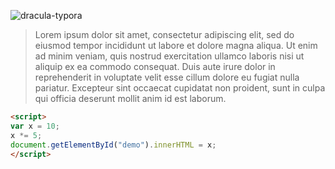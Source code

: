 ![dracula-typora](/Users/swarmingteyler/Github/Teyler7/dracula-typora-theme/images/dracula-typora.png)

> Lorem ipsum dolor sit amet, consectetur adipiscing elit, sed do eiusmod tempor incididunt ut labore et dolore magna aliqua. Ut enim ad minim veniam, quis nostrud exercitation ullamco laboris nisi ut aliquip ex ea commodo consequat. Duis aute irure dolor in reprehenderit in voluptate velit esse cillum dolore eu fugiat nulla pariatur. Excepteur sint occaecat cupidatat non proident, sunt in culpa qui officia deserunt mollit anim id est laborum.

```html
<script>
var x = 10;
x *= 5;
document.getElementById("demo").innerHTML = x;
</script>
```

